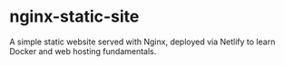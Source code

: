 # nginx-static-site
A simple static website served with Nginx, deployed via Netlify to learn Docker and web hosting fundamentals.
